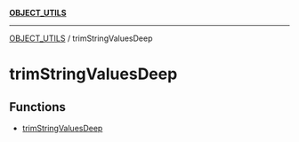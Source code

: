 [**OBJECT_UTILS**](../README.md)

***

[OBJECT_UTILS](../README.md) / trimStringValuesDeep

# trimStringValuesDeep

## Functions

- [trimStringValuesDeep](functions/trimStringValuesDeep.md)
